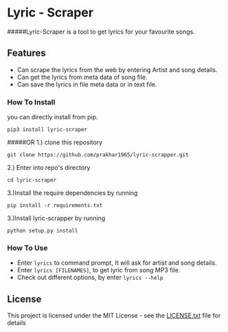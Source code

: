 # Lyric - Scraper

#####Lyric-Scraper is a tool to get lyrics for your favourite songs.

## Features

* Can scrape the lyrics from the web by entering Artist and song details.
* Can get the lyrics from meta data of song file.
* Can save the lyrics in file meta data or in text file.
### How To Install
you can directly install from pip.
```
pip3 install lyric-scraper
```
#####OR
1.) clone this repository
 ```
git clone https://github.com/prakhar1965/lyric-scrapper.git
```
2.) Enter into repo's directory
```
cd lyric-scraper
```
3.)Install the require dependencies by running 
```
pip install -r requirements.txt
```
3.)Install lyric-scrapper by running 
```
python setup.py install
```
### How To Use
* Enter `lyrics` to command prompt, It will ask for artist and song details.
* Enter `lyrics [FILENAMES]`, to get lyric from song MP3 file.
* Check out different options, by enter `lyrics --help`


## License

This project is licensed under the MIT License - see the [LICENSE.txt](LICENSE.txt) file for details


